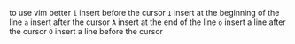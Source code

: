to use vim better
`i` insert before the cursor
`I` insert at the beginning of the line
`a` insert after the cursor
`A` insert at the end of the line
`o` insert a line after the cursor
`O` insert a line before the cursor